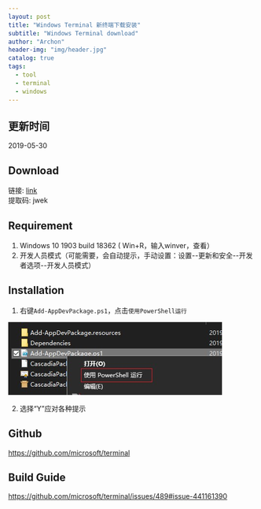 ```yaml
---
layout: post
title: "Windows Terminal 新终端下载安装"
subtitle: "Windows Terminal download"
author: "Archon"
header-img: "img/header.jpg"
catalog: true
tags:
  - tool
  - terminal
  - windows
---
```


## 更新时间
2019-05-30


## Download
链接: [link][Baidu]  
提取码: jwek 


## Requirement
1. Windows 10 1903 build  18362 ( Win+R，输入winver，查看）
2. 开发人员模式（可能需要，会自动提示，手动设置：设置--更新和安全--开发者选项--开发人员模式）

## Installation


1. 右键`Add-AppDevPackage.ps1`，点击`使用PowerShell运行`

![](/img/2019-05-30-windows-terminal/img-1.jpg)

2. 选择“Y”应对各种提示

## Github
https://github.com/microsoft/terminal


## Build Guide
https://github.com/microsoft/terminal/issues/489#issue-441161390



[Baidu]: https://pan.baidu.com/s/1YcHi3qz6hTdUf5F3sJoVyA
